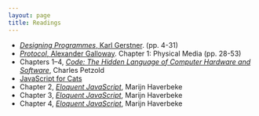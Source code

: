 ```yaml
---
layout: page
title: Readings
---
```


 * [_Designing Programmes_, Karl Gerstner](https://dl.dropboxusercontent.com/u/2100102/parsons-cc/spring-2015/Gerstner_Designing-Programmes.pdf). (pp. 4-31)
 * [_Protocol_, Alexander Galloway](https://dl.dropboxusercontent.com/u/2100102/parsons-cc/spring-2015/GALLOWAY-Alexander.-Protocol-Ch1.pdf). Chapter 1: Physical Media (pp. 28-53)
 * Chapters 1–4, [_Code: The Hidden Language of Computer Hardware and Software_](https://dl.dropboxusercontent.com/u/2100102/parsons-cc/spring-2015/comp-sci-principles-draft-cf-final.pdf), Charles Petzold
 * [JavaScript for Cats](http://jsforcats.com/)
 * Chapter 2, [_Eloquent JavaScript_](http://eloquentjavascript.net/02_program_structure.html), Marijn Haverbeke
 * Chapter 3, [_Eloquent JavaScript_](http://eloquentjavascript.net/03_functions.html), Marijn Haverbeke
 * Chapter 4, [_Eloquent JavaScript_](http://eloquentjavascript.net/04_data.html), Marijn Haverbeke
